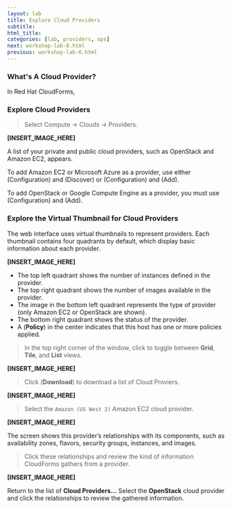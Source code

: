 ```yaml
---
layout: lab
title: Explore Cloud Providers
subtitle:
html_title:
categories: [lab, providers, ops]
next: workshop-lab-8.html
previous: workshop-lab-6.html
---
```



### What's A Cloud Provider?

In Red Hat CloudForms,

### Explore Cloud Providers

> Select Compute → Clouds → Providers.

**[INSERT_IMAGE_HERE]**

A list of your private and public cloud providers, such as OpenStack and Amazon EC2, appears.

To add Amazon EC2 or Microsoft Azure as a provider, use either  (Configuration) and (Discover) or  (Configuration) and  (Add).

To add OpenStack or Google Compute Engine as a provider, you must use  (Configuration) and (Add).

### Explore the Virtual Thumbnail for Cloud Providers

The web interface uses virtual thumbnails to represent providers. Each thumbnail contains four quadrants by default, which display basic information about each provider.

**[INSERT_IMAGE_HERE]**

* The top left quadrant shows the number of instances defined in the provider.
* The top right quadrant shows the number of images available in the provider.
* The image in the bottom left quadrant represents the type of provider (only Amazon EC2 or OpenStack are shown).
* The bottom right quadrant shows the status of the provider.
* A <i class="fa fa-shield fa-lg" aria-hidden="true"></i> (**Policy**) in the center indicates that this host has one or more policies applied.

> In the top right corner of the window, click <i class="fa fa-th fa-lg" aria-hidden="true"></i> <i class="fa fa-th-large fa-lg" aria-hidden="true"></i> <i class="fa fa-list fa-lg" aria-hidden="true"></i> to toggle between **Grid**, **Tile**, and **List** views.

**[INSERT_IMAGE_HERE]**

> Click <i class="fa fa-download fa-lg" aria-hidden="true"></i> (**Download**) to download a list of Cloud Proviers.

**[INSERT_IMAGE_HERE]**

> Select the `Amazon (US West 2)` Amazon EC2 cloud provider.

**[INSERT_IMAGE_HERE]**

The screen shows this provider’s relationships with its components, such as availability zones, flavors, security groups, instances, and images.

> Click these relationships and review the kind of information CloudForms gathers from a provider.

**[INSERT_IMAGE_HERE]**

Return to the list of **Cloud Providers…**  Select the **OpenStack** cloud provider and click the relationships to review the gathered information.
